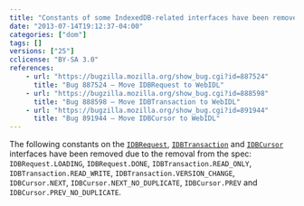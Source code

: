 ```yaml
---
title: "Constants of some IndexedDB-related interfaces have been removed"
date: "2013-07-14T19:12:37-04:00"
categories: ["dom"]
tags: []
versions: ["25"]
cclicense: "BY-SA 3.0"
references:
    - url: "https://bugzilla.mozilla.org/show_bug.cgi?id=887524"
      title: "Bug 887524 – Move IDBRequest to WebIDL"
    - url: "https://bugzilla.mozilla.org/show_bug.cgi?id=888598"
      title: "Bug 888598 – Move IDBTransaction to WebIDL"
    - url: "https://bugzilla.mozilla.org/show_bug.cgi?id=891944"
      title: "Bug 891944 – Move IDBCursor to WebIDL"
---
```

The following constants on the [`IDBRequest`](https://developer.mozilla.org/en-US/docs/Web/API/IDBRequest), [`IDBTransaction`](https://developer.mozilla.org/en-US/docs/Web/API/IDBTransaction) and [`IDBCursor`](https://developer.mozilla.org/en-US/docs/Web/API/IDBCursor) interfaces have been removed due to the removal from the spec: `IDBRequest.LOADING`, `IDBRequest.DONE`, `IDBTransaction.READ_ONLY`, `IDBTransaction.READ_WRITE`, `IDBTransaction.VERSION_CHANGE`, `IDBCursor.NEXT`, `IDBCursor.NEXT_NO_DUPLICATE`, `IDBCursor.PREV` and `IDBCursor.PREV_NO_DUPLICATE`.
